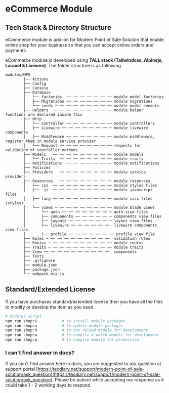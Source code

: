# eCommerce Module



## Tech Stack & Directory Structure

eCommerce module is add-on for Modern Point of Sale Solution that enable online shop for your business so that you can accept online orders and payments.

eCommerce module is developed using **TALL stack (Tailwindcss, Alpinejs, Laravel & Livewire)**. The folder structure is as following

```text
modules/MPS
        ├── Actions
        ├── Config
        ├── Console
        ├── Database
        │   └── factories  ── ── ── ── ── ── ── module model factories
        │   ├── Migrations ── ── ── ── ── ── ── module migrations
        │   └── seeds ─ ── ── ── ── ── ── ── ── module model seeders
        ├── Helpers  ── ── ── ── ── ── ── ── ── module helper functions are declared inside this
        ├── Http
        │   └── Controller ── ── ── ── ── ── ── module controllers
        │   ├── Livewire ── ── ── ── ── ── ── ─ module livewire components
        │   ├── Middleware ── ── ── ── ── ── ── module middleware, register them in module service provider
        │   └── Request ── ── ── ── ── ── ── ── requests for validation of controller methods
        ├── Models   ── ── ── ── ── ── ── ── ── module models
        │   └── Traits  ── ── ── ── ── ── ── ── module trails
        ├── Notifications  ── ── ── ── ── ── ── module notifications
        ├── Policies
        ├── Providers   ── ── ── ── ── ── ── ── module service providers
        ├── Resources   ── ── ── ── ── ── ── ── module resources
        │   └── css  ── ── ── ── ── ── ── ── ── module styles files
        │   ├──  js  ── ── ── ── ── ── ── ── ── module javascript files
        │   ├── lang ── ── ── ── ── ── ── ── ── module sass files (styles)
        │   └── views ─ ── ── ── ── ── ── ── ── module blade views
        │       └── auth ── ── ── ── ── ── ── ─ auth view files
        │       ├── components ── ── ── ── ── ─ components view files
        │       ├── layouts ── ── ── ── ── ── ─ layout view files
        │       ├── livewire ── ── ── ── ── ──  livewire components view files
        │       ├── profile ── ── ── ── ── ── ── profile view file
        ├── Rules ─ ── ── ── ── ── ── ── ── ──  validation rules
        ├── Routes ─ ── ── ── ── ── ── ── ── ── module routes
        ├── Traits ─ ── ── ── ── ── ── ── ── ── module traits
        ├── View ── ── ── ── ── ── ── ── ── ──  components
        ├── Tests
        ├── .gitignore
        ├── module.json
        ├── package.json
        └── webpack.mix.js
```

## Standard/Extended License

If you have purchases standard/extended license then you have all the files to modify or develop the item as you need.

```bash
# modules script
npm run shop:i           # to install module packages
npm run shop:u           # to update module packages
npm run shop:h           # to hot reload module for development
npm run shop:w           # to compile & watch module for development
npm run shop:p           # to compile module for production
```

### I can't find answer in docs?

If you can't find answer here in docs, you are suggested to ask question at support portal [https://tecdiary.net/support/modern-point-of-sale-solution/ask_question](https://tecdiary.net/support/modern-point-of-sale-solution/ask_question). Please be patient while accepting our response as it could take 1 - 2 working days to respond.
